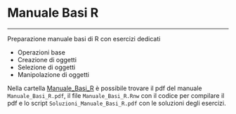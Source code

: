 <h1>Manuale Basi R</h1>
<hr>
Preparazione manuale basi di R con esercizi dedicati

* Operazioni base
* Creazione di oggetti
* Selezione di oggetti
* Manipolazione di oggetti

Nella cartella [Manuale_Basi_R](https://github.com/ClaudioZandonella/Manuale_Fondamenti_R/tree/master/Manule_Basi_R) è possibile trovare il pdf del manuale `Manuale_Basi_R.pdf`, il file `Manuale_Basi_R.Rnw` con il codice per compilare il pdf e lo script `Soluzioni_Manuale_Basi_R.pdf` con le soluzioni degli esercizi.